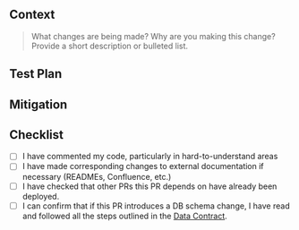 <!-- Content enclosed in HTML comments will not be rendered in the Markdown, and are intended to help guide you -->

## Context

> What changes are being made? Why are you making this change? Provide a short description or bulleted list.

## Test Plan

<!-- How have you tested this change, and what further testing will be done? What’s the riskiest part of this PR? How will you test and monitor that? -->
<!-- If your PR changes a Terraform file, include the terraform plan output or link before asking for code review. -->
<!-- If you're adding a SQL query, please paste the before/after EXPLAIN ANALYZE plan here. For visual changes, please include a screenshot or recording if possible. -->

## Mitigation

<!-- Please estimate the potential impact of your change and how we can roll back or mitigate any issues that may arise. Are there feature flags or monitoring in place? -->

## Checklist

<!-- This is a checklist. To mark an item as complete, use [x]. See https://docs.github.com/en/github/writing-on-github/getting-started-with-writing-and-formatting-on-github/basic-writing-and-formatting-syntax#task-lists -->

- [ ] I have commented my code, particularly in hard-to-understand areas
- [ ] I have made corresponding changes to external documentation if necessary (READMEs, Confluence, etc.)
- [ ] I have checked that other PRs this PR depends on have already been deployed.
- [ ] I can confirm that if this PR introduces a DB schema change, I have read and followed all the steps outlined in the [Data Contract](https://docs.google.com/document/d/1g_ZZ8TU58Dh2Fn_6aNHktBUNdnBtYNuOyu3GY-kGHnk/edit#heading=h.o2ce6n1q3gpb).

<!-- This PR template is inherited from https://github.com/opendoor-labs/.github -->
